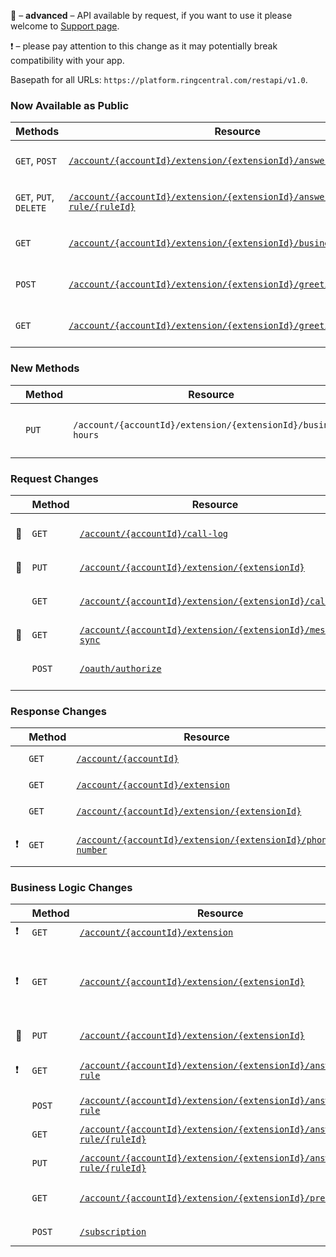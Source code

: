 &#x1F510; – **advanced** – API available by request, if you want to use it please welcome to [Support page](https://developers.ringcentral.com/support.html).

&#x2757; – please pay attention to this change as it may potentially break compatibility with your app.

Basepath for all URLs: `https://platform.ringcentral.com/restapi/v1.0`.

### Now Available as Public
|Methods|Resource|Description|
|-------|--------|-----------|
|`GET`, `POST`|[`/account/{accountId}/extension/{extensionId}/answering-rule`](https://developers.ringcentral.com/api-docs/latest/index.html#!#RefAnsweringRulesList.html)|Extension call handling rules|
|`GET`, `PUT`, `DELETE`|[`/account/{accountId}/extension/{extensionId}/answering-rule/{ruleId}`](https://developers.ringcentral.com/api-docs/latest/index.html#!#RefAnsweringRule.html)|Particular call handling rule|
|`GET`|[`/account/{accountId}/extension/{extensionId}/business-hours`](https://developers.ringcentral.com/api-docs/latest/index.html#!#RefUserBusinessHours.html)|Extension business hours|
|`POST`|[`/account/{accountId}/extension/{extensionId}/greeting`](https://developers.ringcentral.com/api-docs/latest/index.html#!#RefExtensionCustomGreetingList.html)|Custom greeting uploading|
|`GET`|[`/account/{accountId}/extension/{extensionId}/greeting/{greetingId}`](https://developers.ringcentral.com/api-docs/latest/index.html#!#RefExtensionCustomGreeting.html)|Custom greeting downloading|

### New Methods
|         |Method|Resource                                                     |Description                    |
|---------|------|-------------------------------------------------------------|-------------------------------|
|         |`PUT` |`/account/{accountId}/extension/{extensionId}/business-hours`|Change extension business hours|

### Request Changes
|         |Method|Resource|Change Description|
|---------|------|--------|------------------|
|&#x1F510;|`GET` |[`/account/{accountId}/call-log`](https://developers.ringcentral.com/api-docs/latest/index.html#!#RefGetAccountCallLog)|`transport` and `showBlocked` query parameters supported|
|&#x1F510;|`PUT` |[`/account/{accountId}/extension/{extensionId}`](https://developers.ringcentral.com/api-docs/latest/index.html#!#RefModifyExtension)|`contact.emailAsLoginName` parameter supported|
|         |`GET` |[`/account/{accountId}/extension/{extensionId}/call-log`](https://developers.ringcentral.com/api-docs/latest/index.html#!#RefGetExtensionCallLog)|`transport` and `showBlocked` query parameters supported|
|&#x1F510;|`GET`  |[`/account/{accountId}/extension/{extensionId}/message-sync`](https://developers.ringcentral.com/api-docs/latest/index.html#!#GetMessageSync)|`recordCountPerConversation` query parameter supported|
|         |`POST` |[`/oauth/authorize`](https://developers.ringcentral.com/api-docs/latest/index.html#!#RefAuthorize.html)|`localeId`, `ui_locales` and `ui_options` parameters supported|

### Response Changes
|         |Method|Resource|Change Description|
|---------|------|--------|------------------|
|         |`GET` |[`/account/{accountId}`](https://developers.ringcentral.com/api-docs/latest/index.html#!#RefGetAccountInfo)|`regionalSettings` attribute added|
|         |`GET` |[`/account/{accountId}/extension`](https://developers.ringcentral.com/api-docs/latest/index.html#!#RefGetExtensionList)|`contact.emailAsLoginName` attribute added|
|         |`GET` |[`/account/{accountId}/extension/{extensionId}`](https://developers.ringcentral.com/api-docs/latest/index.html#!#RefGetExtensionInfo)|`contact.emailAsLoginName` attribute added|
|&#x2757; |`GET` |[`/account/{accountId}/extension/{extensionId}/phone-number`](https://developers.ringcentral.com/api-docs/latest/index.html#!#RefGetExtensionPhoneNumbers)|`MmsSender` feature supported (for future MMS functionality)|

### Business Logic Changes
|         |Method|Resource|Change Description|
|---------|------|--------|------------------|
|&#x2757; |`GET` |[`/account/{accountId}/extension`](https://developers.ringcentral.com/api-docs/latest/index.html#!#RefGetExtensionList)|Value `Limited` is supported for extension type|
|&#x2757; |`GET` |[`/account/{accountId}/extension/{extensionId}`](https://developers.ringcentral.com/api-docs/latest/index.html#!#RefGetExtensionInfo)|Value `Limited` is supported for extension type; `AutomaticInboundCallRecording`, `AutomaticOutboundCallRecording`, `AutomaticCallRecordingMute`, `MMS`, `CallerIdControl`, `PasswordAuth` service features supported|
|&#x1F510;|`PUT` |[`/account/{accountId}/extension/{extensionId}`](https://developers.ringcentral.com/api-docs/latest/index.html#!#RefModifyExtension)|`extensionNumber` allowed to be changed for system extension|
|&#x2757; |`GET` |[`/account/{accountId}/extension/{extensionId}/answering-rule`](https://developers.ringcentral.com/api-docs/latest/index.html#!#RefGetAnsweringRulesList)|Only attributes `id`, `uri`, `name`, `type` and `enabled` now returned in the list; application permission changed to `ReadAccounts`|
|         |`POST` |[`/account/{accountId}/extension/{extensionId}/answering-rule`](https://developers.ringcentral.com/api-docs/latest/index.html#!#RefCreateCustomAnsweringRule)|`TakeMessagesOnly` and `PlayAnnouncementOnly` supported as `callHandlingAction`|
|         |`GET` |[`/account/{accountId}/extension/{extensionId}/answering-rule/{ruleId}`](https://developers.ringcentral.com/api-docs/latest/index.html#!#RefGetAnsweringRule)|All rule information is returned without dependency on `callHandlingAction`|
|         |`PUT` |[`/account/{accountId}/extension/{extensionId}/answering-rule/{ruleId}`](https://developers.ringcentral.com/api-docs/latest/index.html#!#RefUpdateAnsweringRule)|`TakeMessagesOnly` and `PlayAnnouncementOnly` supported as `callHandlingAction`|
|         |`GET` |[`/account/{accountId}/extension/{extensionId}/presence`](https://developers.ringcentral.com/api-docs/latest/index.html#!#RefGetExtensionPresence)|`allowSeeMyPresence`, `ringOnMonitoredCall`, `pickUpCallsOnHold` returned for current extension|
|         |`POST` |[`/subscription`](https://developers.ringcentral.com/api-docs/latest/index.html#!#RefCreateSubscription)|`/restapi/v1.0/account/~/extension/~/missed-calls` event filter supported|

